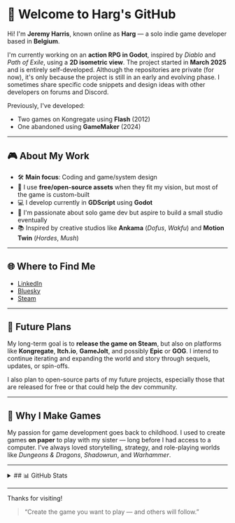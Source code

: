 # 👾 Welcome to Harg's GitHub

Hi! I'm **Jeremy Harris**, known online as **Harg** — a solo indie game developer based in **Belgium**.

I'm currently working on an **action RPG in Godot**, inspired by *Diablo* and *Path of Exile*, using a **2D isometric view**. The project started in **March 2025** and is entirely self-developed. Although the repositories are private (for now), it's only because the project is still in an early and evolving phase. I sometimes share specific code snippets and design ideas with other developers on forums and Discord.

Previously, I've developed:
- Two games on Kongregate using **Flash** (2012)
- One abandoned using **GameMaker** (2024)

---

## 🎮 About My Work

- 🛠️ **Main focus**: Coding and game/system design
- 🎨 I use **free/open-source assets** when they fit my vision, but most of the game is custom-built
- 💻 I develop currently in **GDScript** using **Godot**
- 🌱 I'm passionate about solo game dev but aspire to build a small studio eventually
- 📚 Inspired by creative studios like **Ankama** (*Dofus*, *Wakfu*) and **Motion Twin** (*Hordes*, *Mush*)

---

## 🌐 Where to Find Me

- [LinkedIn](https://www.linkedin.com/in/harg2001/)
- [Bluesky](https://bsky.app/profile/harg2001.bsky.social)
- [Steam](https://steamcommunity.com/id/har_g2001/)

---

## 🚀 Future Plans

My long-term goal is to **release the game on Steam**, but also on platforms like **Kongregate**, **Itch.io**, **GameJolt**, and possibly **Epic** or **GOG**. I intend to continue iterating and expanding the world and story through sequels, updates, or spin-offs.

I also plan to open-source parts of my future projects, especially those that are released for free or that could help the dev community.

---

## 🎲 Why I Make Games

My passion for game development goes back to childhood. I used to create games **on paper** to play with my sister — long before I had access to a computer. I’ve always loved storytelling, strategy, and role-playing worlds like *Dungeons & Dragons*, *Shadowrun*, and *Warhammer*.

---

<details>
  <summary>## 📊 GitHub Stats</summary>
    TODO later > https://github.com/anuraghazra/github-readme-stats
</details>

---

Thanks for visiting!

> “Create the game you want to play — and others will follow.”
